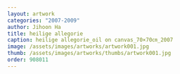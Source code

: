 ```yaml
---
layout: artwork
categories: "2007-2009"
author: Jihoon Ha
title: heilige allegorie
caption: heilige allegorie_oil on canvas_70×70㎝_2007
image: /assets/images/artworks/artwork001.jpg
thumb: /assets/images/artworks/thumbs/artwork001.jpg
order: 908011
---
```

